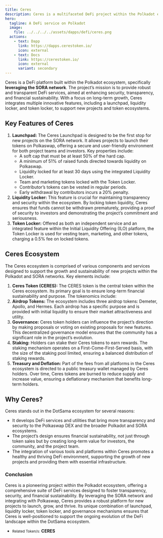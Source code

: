 ```yaml
---
title: Ceres
description: Ceres is a multifaceted DeFi project within the Polkadot ecosystem, aimed at providing sustainable and transparent financial solutions.
hero:
  tagline: A DeFi service on Polkadot
  image: 
    file: ../../../../assets/dapps/defi/ceres.png
  actions:
    - text: Dapp
      link: https://dapps.cerestoken.io/
      icon: external
    - text: Docs
      link: https://cerestoken.io/
      icon: external
      variant: secondary
---
```


Ceres is a DeFi platform built within the Polkadot ecosystem, specifically **leveraging the SORA network**. The project’s mission is to provide robust and transparent DeFi services, aimed at enhancing security, transparency, and financial sustainability. With a focus on long-term growth, Ceres integrates multiple innovative features, including a launchpad, liquidity locker, and token locker, to support new projects and token ecosystems.

## Key Features of Ceres
1. **Launchpad:** The Ceres Launchpad is designed to be the first stop for new projects on the SORA network. It allows projects to launch their tokens on Polkaswap, offering a secure and user-friendly environment for both project teams and investors. Key properties include: 
      - A soft cap that must be at least 50% of the hard cap.
      - A minimum of 51% of raised funds directed towards liquidity on Polkaswap.
      - Liquidity locked for at least 30 days using the integrated Liquidity Locker.
      - Team and marketing tokens locked with the Token Locker.
      - Contributor’s tokens can be vested in regular periods.
      - Early withdrawal by contributors incurs a 20% penalty.
2. **Liquidity Locker:** This feature is crucial for maintaining transparency and security within the ecosystem. By locking token liquidity, Ceres ensures that funds cannot be withdrawn prematurely, providing a proof of security to investors and demonstrating the project’s commitment and seriousness.
3. **Token Locker:** Offered as both an independent service and an integrated feature within the Initial Liquidity Offering (ILO) platform, the Token Locker is used for vesting team, marketing, and other tokens, charging a 0.5% fee on locked tokens.

## Ceres Ecosystem
The Ceres ecosystem is comprised of various components and services designed to support the growth and sustainability of new projects within the Polkadot and SORA networks. Key elements include:

1. **Ceres Token (CERES):** The CERES token is the central token within the Ceres ecosystem. Its primary goal is to ensure long-term financial sustainability and purpose. The tokenomics include: 
2. **Airdrop Tokens:** The ecosystem includes three airdrop tokens: Demeter, Apollo, and Hermes. Each airdrop has a specific purpose and is provided with initial liquidity to ensure their market attractiveness and utility.
3. **Governance:** Ceres token holders can influence the project’s direction by making proposals or voting on existing proposals for new features. This decentralized governance model ensures that the community has a significant role in the project’s evolution.
4. **Staking:** Holders can stake their Ceres tokens to earn rewards. The staking mechanism operates on a First-Come-First-Served basis, with the size of the staking pool limited, ensuring a balanced distribution of staking rewards.
5. **Treasury and Deflation:** Part of the fees from all platforms in the Ceres ecosystem is directed to a public treasury wallet managed by Ceres holders. Over time, Ceres tokens are burned to reduce supply and increase value, ensuring a deflationary mechanism that benefits long-term holders.

## Why Ceres?
Ceres stands out in the DotSama ecosystem for several reasons:
- It develops DeFi services and utilities that bring more transparency and security to the Polkaswap DEX and the broader Polkadot and SORA ecosystems.
- The project’s design ensures financial sustainability, not just through token sales but by creating long-term value for investors, the community, and the project team.
- The integration of various tools and platforms within Ceres promotes a healthy and thriving DeFi environment, supporting the growth of new projects and providing them with essential infrastructure.

### **Conclusion**
Ceres is a pioneering project within the Polkadot ecosystem, offering a comprehensive suite of DeFi services designed to foster transparency, security, and financial sustainability. By leveraging the SORA network and integrating with Polkaswap, Ceres provides a robust platform for new projects to launch, grow, and thrive. Its unique combination of launchpad, liquidity locker, token locker, and governance mechanisms ensures that Ceres is well-positioned to support the ongoing evolution of the DeFi landscape within the DotSama ecosystem.

- <small>Related Token/s:</small> **CERES**


